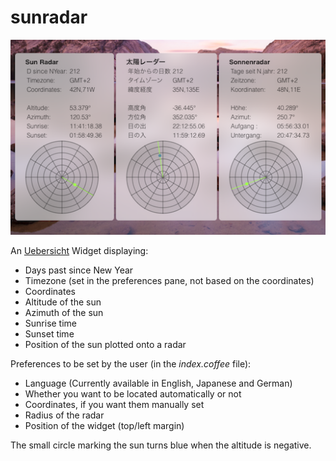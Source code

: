 # sunradar

![“Screenshot”](screenshot.png "screenshot")

An [Uebersicht](http://tracesof.net/uebersicht/) Widget displaying:

- Days past since New Year
- Timezone (set in the preferences pane, not based on the coordinates)
- Coordinates
- Altitude of the sun
- Azimuth of the sun
- Sunrise time
- Sunset time
- Position of the sun plotted onto a radar

Preferences to be set by the user (in the *index.coffee* file):
- Language (Currently available in English, Japanese and German)
- Whether you want to be located automatically or not
- Coordinates, if you want them manually set
- Radius of the radar
- Position of the widget (top/left margin)

The small circle marking the sun turns blue when the altitude is negative.
